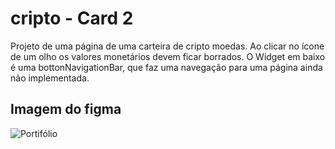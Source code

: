 # cripto - Card 2

Projeto de uma página de uma carteira de cripto moedas. Ao clicar no ícone de um olho os valores monetários devem ficar borrados. O Widget em baixo é uma bottonNavigationBar, que faz uma navegação para uma página ainda não implementada. 

## Imagem do figma

![Portifólio](images/Portf%C3%B3lio.png)
